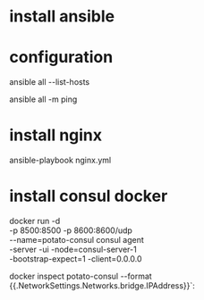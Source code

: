 
# install ansible

# configuration

ansible all --list-hosts

ansible all -m ping

# install nginx
ansible-playbook nginx.yml

# install consul docker

docker run -d \
  -p 8500:8500 -p 8600:8600/udp \
  --name=potato-consul consul agent \
  -server -ui -node=consul-server-1 \
  -bootstrap-expect=1 -client=0.0.0.0

docker inspect potato-consul --format {{.NetworkSettings.Networks.bridge.IPAddress}}`: